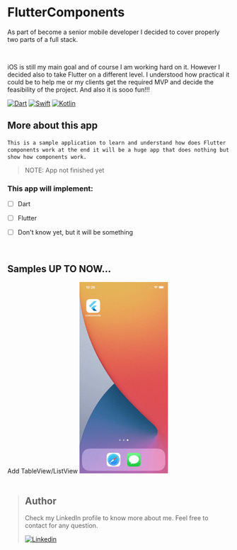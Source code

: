 # FlutterComponents

As part of become a senior mobile developer I decided to cover properly two parts of a full stack.

<br />

iOS is still my main goal and of course I am working hard on it.
However I decided also to take Flutter on a different level. I understood how practical it could be to help me or my clients get the required MVP and decide the feasibility of the project. And also it is sooo fun!!!
<br />


[![Dart](https://img.shields.io/badge/dart-%230175C2.svg?style=for-the-badge&logo=dart&logoColor=white)](https://dart.dev/)
[![Swift](https://img.shields.io/badge/swift-%23FA7343.svg?style=for-the-badge&logo=swift&logoColor=white)](https://swift.org/)
[![Kotlin](https://img.shields.io/badge/kotlin-%230095D5.svg?style=for-the-badge&logo=kotlin&logoColor=white)](https://kotlinlang.org/)





## More about this app 
```
This is a sample application to learn and understand how does Flutter components work at the end it will be a huge app that does nothing but show how components work.

```

> NOTE: App not finished yet

### This app will implement:

- [ ] Dart
- [ ] Flutter
- [ ] Don't know yet, but it will be something



<br />


## Samples UP TO NOW...

<p float="left">
Add TableView/ListView
<img src="https://github.com/rodri2d2/FlutterComponents/blob/develop/gifs/upToNow_ListView.gif" width="200" />
<br />


<br />

> ## Author
>Check my LinkedIn profile to know more about me. Feel free to contact for any question. 
>
>[![Linkedin](https://img.shields.io/badge/linkedin-%230077B5.svg?style=for-the-badge&logo=linkedin&logoColor=white)](https://www.linkedin.com/in/rodricandido)
